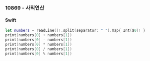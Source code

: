### 10869 - 사칙연산

#### Swift

```swift
let numbers = readLine()!.split(separator: " ").map{ Int($0)! }
print(numbers[0] + numbers[1])
print(numbers[0] - numbers[1])
print(numbers[0] * numbers[1])
print(numbers[0] / numbers[1])
print(numbers[0] % numbers[1])
```